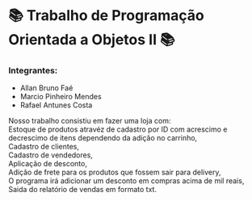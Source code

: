 # :books: Trabalho de Programação Orientada a Objetos II :books: <br>
### Integrantes: <br>
* Allan Bruno Faé <br>
* Marcio Pinheiro Mendes <br>
* Rafael Antunes Costa

Nosso trabalho consistiu em fazer uma loja com: <br>
Estoque de produtos atravéz de cadastro por ID com acrescimo e decrescimo de itens dependendo da adição no carrinho, <br> 
Cadastro de clientes, <br>
Cadastro de vendedores, <br>
Aplicação de desconto, <br>
Adição de frete para os produtos que fossem sair para delivery, <br>
O programa irá adicionar um desconto em compras acima de mil reais, <br>
Saida do relatório de vendas em formato txt.  
